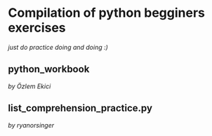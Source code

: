 # Compilation of python begginers exercises 
*just do practice doing and doing :)*

## python_workbook
*by Özlem Ekici*

## list_comprehension_practice.py
*by ryanorsinger*